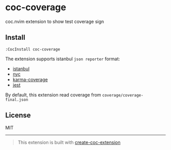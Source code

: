 # coc-coverage

coc.nvim extension to show test coverage sign

## Install

`:CocInstall coc-coverage`

The extension supports istanbul `json reporter` format:
- [istanbul](https://github.com/gotwarlost/istanbul)
- [nyc](https://github.com/istanbuljs/nyc)
- [karma-coverage](https://github.com/karma-runner/karma-coverage)
- [jest](https://github.com/facebook/jest)

By default, this extension read coverage from `coverage/coverage-final.json`

## License

MIT

---

> This extension is built with [create-coc-extension](https://github.com/fannheyward/create-coc-extension)
